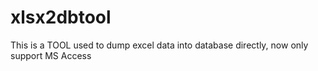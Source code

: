 # xlsx2dbtool
This is a TOOL used to dump excel data into database directly, now only support MS Access
